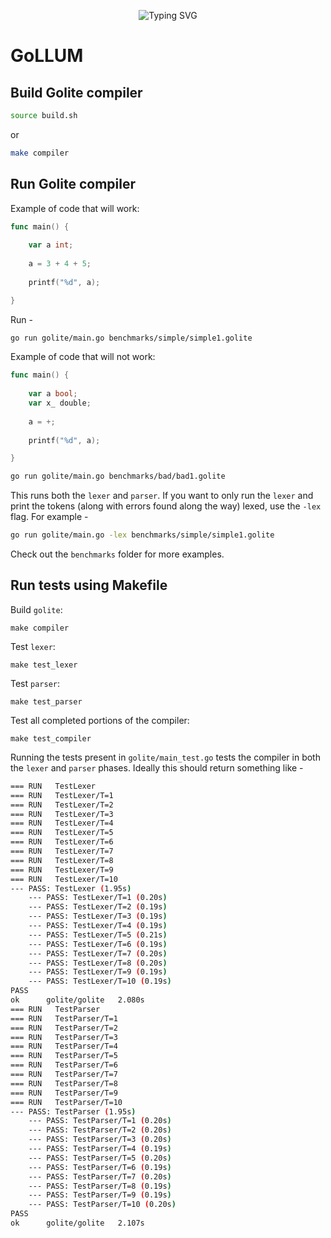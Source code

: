 
<p align="center">
<a>
    <img src="https://readme-typing-svg.demolab.com?font=Georgia&size=28&duration=3500&pause=2000&multiline=true&width=1000&height=80&lines=GoLLUM - Go + Lite + Language + Understanding + Machine" alt="Typing SVG" />
</a>
<br/>

# GoLLUM

## Build Golite compiler

```bash
source build.sh
```

or 

```bash
make compiler
```

## Run Golite compiler

Example of code that will work:

```Go
func main() {
    
    var a int;
    
    a = 3 + 4 + 5;
    
    printf("%d", a);

}
```

Run - 

```bash
go run golite/main.go benchmarks/simple/simple1.golite 
```

Example of code that will not work:

```Go
func main() {
    
    var a bool;
    var x_ double;
    
    a = +;
    
    printf("%d", a);

}
```

```bash
go run golite/main.go benchmarks/bad/bad1.golite 
```

This runs both the `lexer` and `parser`. If you want to only run the `lexer` and print the tokens (along with errors found along the way) lexed, use the `-lex` flag. For example - 

```bash
go run golite/main.go -lex benchmarks/simple/simple1.golite 
```

Check out the `benchmarks` folder for more examples.

## Run tests using Makefile

Build `golite`:
```shell
make compiler
```

Test `lexer`:
```shell
make test_lexer
```

Test `parser`:
```shell
make test_parser
```


Test all completed portions of the compiler:
```shell
make test_compiler
```

Running the tests present in `golite/main_test.go` tests the compiler in both the `lexer` and `parser` phases. Ideally this should return something like - 
```bash
=== RUN   TestLexer
=== RUN   TestLexer/T=1
=== RUN   TestLexer/T=2
=== RUN   TestLexer/T=3
=== RUN   TestLexer/T=4
=== RUN   TestLexer/T=5
=== RUN   TestLexer/T=6
=== RUN   TestLexer/T=7
=== RUN   TestLexer/T=8
=== RUN   TestLexer/T=9
=== RUN   TestLexer/T=10
--- PASS: TestLexer (1.95s)
    --- PASS: TestLexer/T=1 (0.20s)
    --- PASS: TestLexer/T=2 (0.19s)
    --- PASS: TestLexer/T=3 (0.19s)
    --- PASS: TestLexer/T=4 (0.19s)
    --- PASS: TestLexer/T=5 (0.21s)
    --- PASS: TestLexer/T=6 (0.19s)
    --- PASS: TestLexer/T=7 (0.20s)
    --- PASS: TestLexer/T=8 (0.20s)
    --- PASS: TestLexer/T=9 (0.19s)
    --- PASS: TestLexer/T=10 (0.19s)
PASS
ok      golite/golite   2.080s
=== RUN   TestParser
=== RUN   TestParser/T=1
=== RUN   TestParser/T=2
=== RUN   TestParser/T=3
=== RUN   TestParser/T=4
=== RUN   TestParser/T=5
=== RUN   TestParser/T=6
=== RUN   TestParser/T=7
=== RUN   TestParser/T=8
=== RUN   TestParser/T=9
=== RUN   TestParser/T=10
--- PASS: TestParser (1.95s)
    --- PASS: TestParser/T=1 (0.20s)
    --- PASS: TestParser/T=2 (0.20s)
    --- PASS: TestParser/T=3 (0.20s)
    --- PASS: TestParser/T=4 (0.19s)
    --- PASS: TestParser/T=5 (0.20s)
    --- PASS: TestParser/T=6 (0.19s)
    --- PASS: TestParser/T=7 (0.20s)
    --- PASS: TestParser/T=8 (0.19s)
    --- PASS: TestParser/T=9 (0.19s)
    --- PASS: TestParser/T=10 (0.20s)
PASS
ok      golite/golite   2.107s
```